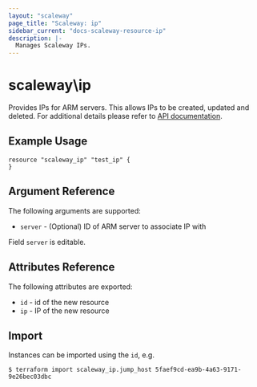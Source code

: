 ```yaml
---
layout: "scaleway"
page_title: "Scaleway: ip"
sidebar_current: "docs-scaleway-resource-ip"
description: |-
  Manages Scaleway IPs.
---
```


# scaleway\ip

Provides IPs for ARM servers. This allows IPs to be created, updated and deleted.
For additional details please refer to [API documentation](https://developer.scaleway.com/#ips).

## Example Usage

```
resource "scaleway_ip" "test_ip" {
}
```

## Argument Reference

The following arguments are supported:

* `server` - (Optional) ID of ARM server to associate IP with

Field `server` is editable.

## Attributes Reference

The following attributes are exported:

* `id` - id of the new resource
* `ip` - IP of the new resource

## Import

Instances can be imported using the `id`, e.g.

```
$ terraform import scaleway_ip.jump_host 5faef9cd-ea9b-4a63-9171-9e26bec03dbc
```
